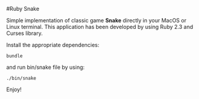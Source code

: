 #Ruby Snake

Simple implementation of classic game **Snake** directly in your MacOS or Linux terminal. This application has been developed by using Ruby 2.3 and Curses library.

Install the appropriate dependencies:
```
bundle
``` 
and run bin/snake file by using:

```
./bin/snake
```

Enjoy!

